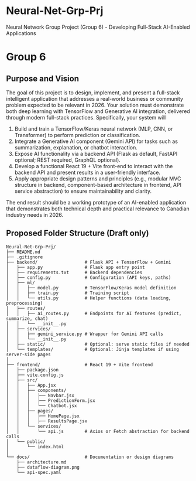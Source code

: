 # Neural-Net-Grp-Prj
Neural Network Group Project (Group 6)  -  Developing Full-Stack AI-Enabled Applications

# Group 6

## Purpose and Vision

The goal of this project is to design, implement, and present a full-stack intelligent application that
addresses a real-world business or community problem expected to be relevant in 2026.
Your solution must demonstrate both deep learning with TensorFlow and Generative AI integration,
delivered through modern full-stack practices. Specifically, your system will
  1. Build and train a TensorFlow/Keras neural network (MLP, CNN, or Transformer) to perform prediction
or classification.
  2. Integrate a Generative AI component (Gemini API) for tasks such as summarization, explanation, or
chatbot interaction.
  3. Expose AI functionality via a backend API (Flask as default, FastAPI optional; REST required,
GraphQL optional).
  4. Develop a functional React 19 + Vite front-end to interact with the backend API and present results in
a user-friendly interface.
  5. Apply appropriate design patterns and principles (e.g., modular MVC structure in backend,
component-based architecture in frontend, API service abstraction) to ensure maintainability and clarity.

The end result should be a working prototype of an AI-enabled application that demonstrates both technical
depth and practical relevance to Canadian industry needs in 2026.

## Proposed Folder Structure (Draft only)

```
Neural-Net-Grp-Prj/
├── README.md
├── .gitignore
├── backend/                  # Flask API + TensorFlow + Gemini
│   ├── app.py                # Flask app entry point
│   ├── requirements.txt      # Backend dependencies
│   ├── config.py             # Configuration (API keys, paths)
│   ├── ml/
│   │   ├── model.py          # TensorFlow/Keras model definition
│   │   ├── train.py          # Training script
│   │   └── utils.py          # Helper functions (data loading, preprocessing)
│   ├── routes/
│   │   ├── ai_routes.py      # Endpoints for AI features (predict, summarize, chat)
│   │   └── __init__.py
│   ├── services/
│   │   ├── gemini_service.py # Wrapper for Gemini API calls
│   │   └── __init__.py
│   ├── static/               # Optional: serve static files if needed
│   └── templates/            # Optional: Jinja templates if using server-side pages
│
├── frontend/                 # React 19 + Vite frontend
│   ├── package.json
│   ├── vite.config.js
│   ├── src/
│   │   ├── App.jsx
│   │   ├── components/
│   │   │   ├── Navbar.jsx
│   │   │   ├── PredictionForm.jsx
│   │   │   └── Chatbot.jsx
│   │   ├── pages/
│   │   │   ├── HomePage.jsx
│   │   │   ├── ResultsPage.jsx
│   │   └── services/
│   │       └── api.js        # Axios or Fetch abstraction for backend calls
│   └── public/
│       └── index.html
│
└── docs/                     # Documentation or design diagrams
    ├── architecture.md
    ├── dataflow-diagram.png
    └── api-spec.yaml
```